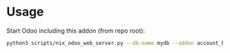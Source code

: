# Usage

Start Odoo including this addon (from repo root):

```bash
python3 scripts/nix_odoo_web_server.py --db-name mydb --addon account_billing
```

